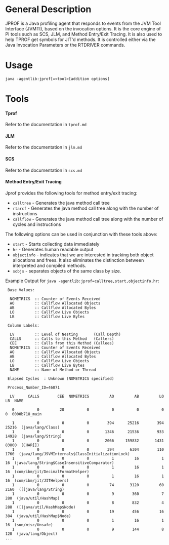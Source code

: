 # General Description
JPROF is a Java profiling agent that responds to events from the JVM Tool 
Interface (JVMTI), based on the invocation options. It is the core engine of
PI tools such as SCS, JLM, and Method Entry/Exit Tracing. It is also used to
help TPROF get symbols for JIT'd methods. It is controlled either via the 
Java Invocation Parameters or the RTDRIVER commands.

# Usage
`java -agentlib:jprof[=<tool>[addition options]`

# Tools
#### Tprof
Refer to the documentation in `tprof.md`

#### JLM
Refer to the documentation in `jlm.md`

#### SCS
Refer to the documentation in `scs.md`

#### Method Entry/Exit Tracing
Jprof provides the following tools for method entry/exit tracing:
* `calltree` - Generates the java method call tree
* `rtarcf` - Generates the java method call tree along with the number of instructions
* `callflow` - Generates the java method call tree along with the number of cycles and instructions

The following options can be used in conjunction with these tools above:
* `start` - Starts collecting data immediately
* `hr` - Generates human readable output
* `objectinfo` - indicates that we are interested in tracking both object allocations and frees. It also  eliminates the distinction between interpreted and compiled methods.
* `sobjs` - separates objects of the same class by size.

Example Output for `java -agentlib:jprof=calltree,start,objectinfo,hr`:
```
 Base Values:

  NOMETRICS  :: Counter of Events Received
  AO         :: Callflow Allocated Objects
  AB         :: Callflow Allocated Bytes
  LO         :: Callflow Live Objects
  LB         :: Callflow Live Bytes

 Column Labels:

  LV         :: Level of Nesting       (Call Depth)
  CALLS      :: Calls to this Method   (Callers)
  CEE        :: Calls from this Method (Callees)
  NOMETRICS  :: Counter of Events Received
  AO         :: Callflow Allocated Objects
  AB         :: Callflow Allocated Bytes
  LO         :: Callflow Live Objects
  LB         :: Callflow Live Bytes
  NAME       :: Name of Method or Thread

 Elapsed Cycles  : Unknown (NOMETRICS specified)

 Process_Number_ID=46871

  LV      CALLS        CEE  NOMETRICS         AO         AB         LO         LB  NAME

   0          0         20          0          0          0          0          0  0000b718_main

   1          0          0          0        394      25216        394      25216  (java/lang/Class)
   1          0          0          0       1346      21536        933      14928  (java/lang/String)
   1          0          0          0       2066     159832       1431      83800  (CHAR[])
   1          0          0          0        394       6304        110       1760  (java/lang/J9VMInternals$ClassInitializationLock)
   1          0          0          0          1         16          1         16  (java/lang/String$CaseInsensitiveComparator)
   1          0          0          0          1         16          1         16  (com/ibm/jit/DecimalFormatHelper)
   1          0          0          0          1         16          1         16  (com/ibm/jit/JITHelpers)
   1          0          0          0         74       3120         60       2160  ([]java/lang/String)
   1          0          0          0          9        360          7        280  (java/util/HashMap)
   1          0          0          0          8        832          4        288  ([]java/util/HashMap$Node)
   1          0          0          0         19        456         16        384  (java/util/HashMap$Node)
   1          0          0          0          1         16          1         16  (sun/misc/Unsafe)
   1          0          0          0          9        144          8        128  (java/lang/Object)
...

```
